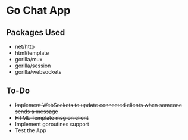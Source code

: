 # Go Chat App

## Packages Used

- net/http
- html/template
- gorilla/mux
- gorilla/session
- gorilla/websockets

## To-Do

- ~~Implement WebSockets to update connected clients when someone sends a message~~
- ~~HTML Template msg on client~~
- Implement goroutines support
- Test the App